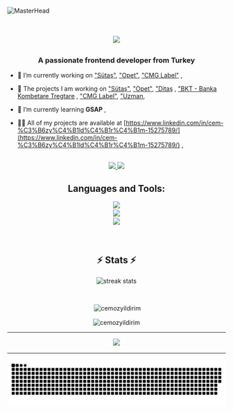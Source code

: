 ![MasterHead](https://www.smerin.com/static/565c8b3670db248e0bdc848176270d6a/d5941/websites-banner.jpg)
<h1 align="center">
    <img src="https://readme-typing-svg.herokuapp.com/?font=Righteous&size=35&center=true&vCenter=true&width=500&height=70&duration=4000&lines=Hi+There!+👋;+I'm+Cem+Özyıldırım!;" />
</h1>
<h3 align="center">A passionate frontend developer from Turkey</h3>

- 🔭 I’m currently working on ["Sütaş"](https://www.sutas.com.tr/), ["Opet"](https://www.opetfuchs.com.tr/tr/), ["CMG Label"](https://www.cmglabel.com.tr/) ,

- 🤝 The projects I am working on ["Sütaş"](https://www.sutas.com.tr/), ["Opet"](https://www.opetfuchs.com.tr/tr/), ["Ditaş](https://ditasdeniz.com.tr/tr/) , ["BKT - Banka Kombetare Tregtare](https://www.bkt.com.al/) , ["CMG Label"](https://www.cmglabel.com.tr/), ["Uzman](https://www.uzmansosyalguvenlik.com/tr/),

- 🌱 I’m currently learning **GSAP** ,

- 👨‍💻 All of my projects are available at
[https://www.linkedin.com/in/cem-%C3%B6zy%C4%B1ld%C4%B1r%C4%B1m-15275789/](https://www.linkedin.com/in/cem-%C3%B6zy%C4%B1ld%C4%B1r%C4%B1m-15275789/) ,
<br/>
<div align="center"> 
  <a href="mailto:ozyildirim.cem@gmail.com">
    <img src="https://img.shields.io/badge/Gmail-333333?style=for-the-badge&logo=gmail&logoColor=red" />
  </a>
  <a href="https://linkedin.com/in/cem-özyıldırım-15275789" target="_blank">
    <img src="https://img.shields.io/badge/LinkedIn-0077B5?style=for-the-badge&logo=linkedin&logoColor=white" target="_blank" />
  </a>
</div>
<div align="center">
  <h2>Languages and Tools:</h2>
    <img src="https://skillicons.dev/icons?i=react,js,jquery,html,pug" />
  <br/>
      <img src="https://skillicons.dev/icons?i=css,sass,babel,nodejs,bitbucket" />
  <br/>
    <img src="https://skillicons.dev/icons?i=webpack,gulp,git,figma,xd" />
</div>
<br/>
<br/>
<div align="center">
<h2 align="center">⚡ Stats ⚡</h2>
<p><img align="center"
        src="https://github-readme-stats.vercel.app/api/top-langs?username=cemozyildirim&langs_count=8&layout=compact&theme=react&border_radius=10&size_weight=0.5&count_weight=0.5&exclude_repo=github-readme-stats"
        alt="streak stats" /></p>
<br/>
<p>&nbsp;<img align="center"
        src="https://github-readme-stats.vercel.app/api?username=cemozyildirim&count_private=true&show_icons=true&theme=react&rank_icon=github&border_radius=10"
        alt="cemozyildirim" /></p>

<p><img align="center" src="https://github-readme-streak-stats.herokuapp.com/?user=cemozyildirim&count_private=true&theme=react&border_radius=10"
        alt="cemozyildirim" /></p>
</div>
<hr/>
<div align="center"> 
<img src="https://readme-typing-svg.herokuapp.com/?font=Righteous&size=35&center=true&vCenter=true&width=500&height=70&duration=4000&lines=Thank+you+for+visiting+👋" />
</div>
<hr/>
<div align="center">
  
![snake gif](https://github.com/cemozyildirim/cemozyildirim/blob/output/github-contribution-grid-snake.svg)

</div>
